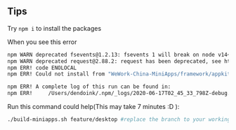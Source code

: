 
## Tips

Try `npm i` to install the packages

When you see this error

```bash
npm WARN deprecated fsevents@1.2.13: fsevents 1 will break on node v14+ and could be using insecure binaries. Upgrade to fsevents 2.
npm WARN deprecated request@2.88.2: request has been deprecated, see https://github.com/request/request/issues/3142
npm ERR! code ENOLOCAL
npm ERR! Could not install from "WeWork-China-MiniApps/framework/appkit/library" as it does not contain a package.json file.

npm ERR! A complete log of this run can be found in:
npm ERR!     /Users/dendoink/.npm/_logs/2020-06-17T02_45_33_798Z-debug.log
```

Run this command could help(This may take 7 minutes :D ):

``` bash
./build-miniapps.sh feature/desktop #replace the branch to your working branch
```